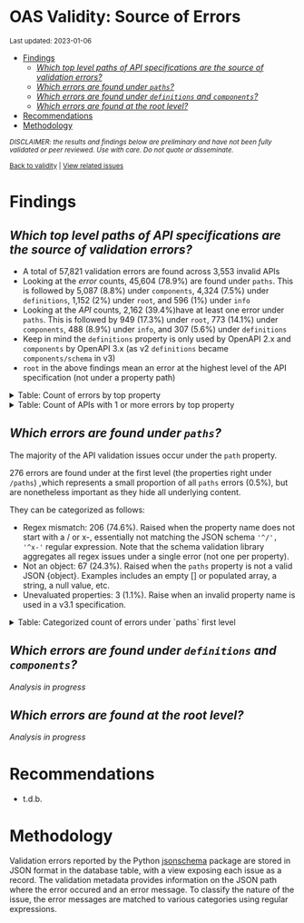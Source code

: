 OAS Validity: Source of Errors
================
<sup>Last updated: 2023-01-06</sup>

- <a href="#findings" id="toc-findings">Findings</a>
  - <a
    href="#which-top-level-paths-of-api-specifications-are-the-source-of-validation-errors"
    id="toc-which-top-level-paths-of-api-specifications-are-the-source-of-validation-errors"><em>Which
    top level paths of API specifications are the source of validation
    errors?</em></a>
  - <a href="#which-errors-are-found-under-paths"
    id="toc-which-errors-are-found-under-paths"><em>Which errors are found
    under <code>paths</code>?</em></a>
  - <a href="#which-errors-are-found-under-definitions-and-components"
    id="toc-which-errors-are-found-under-definitions-and-components"><em>Which
    errors are found under <code>definitions</code> and
    <code>components</code>?</em></a>
  - <a href="#which-errors-are-found-at-the-root-level"
    id="toc-which-errors-are-found-at-the-root-level"><em>Which errors are
    found at the root level?</em></a>
- <a href="#recommendations" id="toc-recommendations">Recommendations</a>
- <a href="#methodology" id="toc-methodology">Methodology</a>

<sup>*DISCLAIMER: the results and findings below are preliminary and
have not been fully validated or peer reviewed. Use with care. Do not
quote or disseminate.*</sup>

<sup>[Back to validity](oas_validity.md) \| [View related
issues](https://github.com/postman-open-technologies/knowledge-base/labels/oas%3Avalidity)</sup>

# Findings

## *Which top level paths of API specifications are the source of validation errors?*

- A total of 57,821 validation errors are found across 3,553 invalid
  APIs
- Looking at the *error* counts, 45,604 (78.9%) are found under `paths`.
  This is followed by 5,087 (8.8%) under `components`, 4,324 (7.5%)
  under `definitions`, 1,152 (2%) under `root`, and 596 (1%) under
  `info`
- Looking at the *API* counts, 2,162 (39.4%)have at least one error
  under `paths`. This is followed by 949 (17.3%) under `root`, 773
  (14.1%) under `components`, 488 (8.9%) under `info`, and 307 (5.6%)
  under `definitions`
- Keep in mind the `definitions` property is only used by OpenAPI 2.x
  and `components` by OpenAPI 3.x (as v2 `definitions` became
  `components/schema` in v3)
- `root` in the above findings mean an error at the highest level of the
  API specification (not under a property path)

<details>
<summary>
Table: Count of errors by top property
</summary>

| path                |     n |       pct |
|:--------------------|------:|----------:|
| paths               | 45604 | 0.7887100 |
| components          |  5087 | 0.0879784 |
| definitions         |  4324 | 0.0747825 |
| root                |  1152 | 0.0199236 |
| info                |   596 | 0.0103077 |
| servers             |   311 | 0.0053787 |
| tags                |   208 | 0.0035973 |
| basePath            |   118 | 0.0020408 |
| host                |   115 | 0.0019889 |
| security            |    64 | 0.0011069 |
| schemes             |    51 | 0.0008820 |
| securityDefinitions |    48 | 0.0008301 |
| parameters          |    40 | 0.0006918 |
| responses           |    34 | 0.0005880 |
| produces            |    32 | 0.0005534 |
| externalDocs        |    19 | 0.0003286 |
| openapi             |     9 | 0.0001557 |
| consumes            |     6 | 0.0001038 |
| swagger             |     3 | 0.0000519 |

</details>
<details>
<summary>
Table: Count of APIs with 1 or more errors by top property
</summary>

| path                |    n |       pct |
|:--------------------|-----:|----------:|
| paths               | 2162 | 0.3938069 |
| root                |  949 | 0.1728597 |
| components          |  773 | 0.1408015 |
| info                |  488 | 0.0888889 |
| definitions         |  307 | 0.0559199 |
| servers             |  260 | 0.0473588 |
| basePath            |  118 | 0.0214936 |
| host                |  115 | 0.0209472 |
| tags                |   74 | 0.0134791 |
| security            |   64 | 0.0116576 |
| schemes             |   48 | 0.0087432 |
| securityDefinitions |   44 | 0.0080146 |
| produces            |   32 | 0.0058288 |
| externalDocs        |   15 | 0.0027322 |
| parameters          |   12 | 0.0021858 |
| responses           |   11 | 0.0020036 |
| openapi             |    9 | 0.0016393 |
| consumes            |    6 | 0.0010929 |
| swagger             |    3 | 0.0005464 |

</details>

## *Which errors are found under `paths`?*

The majority of the API validation issues occur under the `path`
property.

276 errors are found under at the first level (the properties right
under `/paths`) ,which represents a small proportion of all `paths`
errors (0.5%), but are nonetheless important as they hide all underlying
content.

They can be categorized as follows:

- Regex mismatch: 206 (74.6%). Raised when the property name does not
  start with a / or x-, essentially not matching the JSON schema
  `'^/', '^x-'` regular expression. Note that the schema validation
  library aggregates all regex issues under a single error (not one per
  property).
- Not an object: 67 (24.3%). Raised when the `paths` property is not a
  valid JSON {object}. Examples includes an empty \[\] or populated
  array, a string, a null value, etc.
- Unevaluated properties: 3 (1.1%). Raise when an invalid property name
  is used in a v3.1 specification.

<details>
<summary>
Table: Categorized count of errors under `paths` first level
</summary>

| category |   n |       pct |
|:---------|----:|----------:|
| REGEX    | 206 | 0.7463768 |
| NOTOBJ   |  67 | 0.2427536 |
| UNEVAL   |   3 | 0.0108696 |

</details>

## *Which errors are found under `definitions` and `components`?*

*Analysis in progress*

## *Which errors are found at the root level?*

*Analysis in progress*

# Recommendations

- t.d.b.

# Methodology

Validation errors reported by the Python
[jsonschema](https://github.com/python-jsonschema/jsonschema) package
are stored in JSON format in the database table, with a view exposing
each issue as a record. The validation metadata provides information on
the JSON path where the error occured and an error message. To classify
the nature of the issue, the error messages are matched to various
categories using regular expressions.
